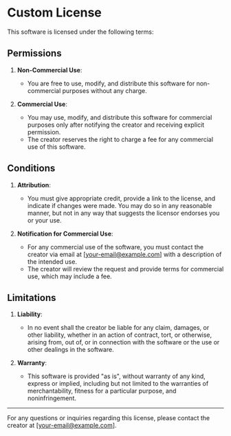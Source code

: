 # Custom License

This software is licensed under the following terms:

## Permissions

1. **Non-Commercial Use**: 
    - You are free to use, modify, and distribute this software for non-commercial purposes without any charge.

2. **Commercial Use**: 
    - You may use, modify, and distribute this software for commercial purposes only after notifying the creator and receiving explicit permission.
    - The creator reserves the right to charge a fee for any commercial use of this software.

## Conditions

1. **Attribution**:
    - You must give appropriate credit, provide a link to the license, and indicate if changes were made. You may do so in any reasonable manner, but not in any way that suggests the licensor endorses you or your use.

2. **Notification for Commercial Use**:
    - For any commercial use of the software, you must contact the creator via email at [your-email@example.com] with a description of the intended use.
    - The creator will review the request and provide terms for commercial use, which may include a fee.

## Limitations

1. **Liability**:
    - In no event shall the creator be liable for any claim, damages, or other liability, whether in an action of contract, tort, or otherwise, arising from, out of, or in connection with the software or the use or other dealings in the software.

2. **Warranty**:
    - This software is provided "as is", without warranty of any kind, express or implied, including but not limited to the warranties of merchantability, fitness for a particular purpose, and noninfringement.

---

For any questions or inquiries regarding this license, please contact the creator at [your-email@example.com].
